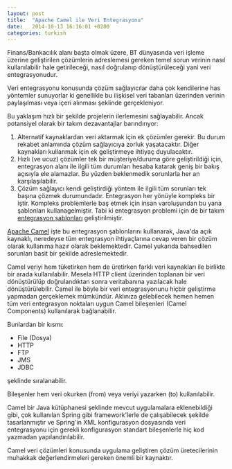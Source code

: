 ```yaml
---
layout: post
title:  "Apache Camel ile Veri Entegrasyonu"
date:   2014-10-13 16:16:01 +0200
categories: turkish
---
```

Finans/Bankacılık alanı başta olmak üzere, BT dünyasında veri işleme üzerine geliştirilen çözümlerin adreslemesi gereken temel sorun verinin nasıl kullanılabilir hale getirileceği, nasıl doğrulanıp dönüştürüleceği yani veri entegrasyonudur.

Veri entegrasyonu konusunda çözüm sağlayıcılar daha çok kendilerine has yöntemler sunuyorlar ki genellikle bu ilişkisel veri tabanları üzerinden verinin paylaşılması veya içeri alınması şeklinde gerçekleniyor.

Bu yaklaşım hızlı bir şekilde projelerin ilerlemesini sağlayabilir. Ancak potansiyel olarak bir takım dezavantajlar barındırıyor:

1. Alternatif kaynaklardan veri aktarmak için ek çözümler gerekir. Bu durum rekabet anlamında çözüm sağlayıcıya zorluk yaşatacaktır. Diğer kaynakları kullanmak için ek geliştirmeye ihtiyaç duyulacaktır.
2. Hızlı (ve ucuz) çözümler tek bir müşteriye/duruma göre geliştirildiği için, entegrasyon alanı ile ilgili tüm durumları hesaba katarak geniş bir bakış açısıyla ele alamazlar. Bu yüzden beklenmedik sorunlarla her an karşılaşılabilir.
3. Çözüm sağlayıcı kendi geliştirdiği yöntem ile ilgili tüm sorunları tek başına çözmek durumundadır.
Entegrasyon her yönüyle kompleks bir iştir. Kompleks problemlerle baş etmek için insan varoluşundan bu yana şablonları kullanagelmiştir. Tabi ki entegrasyon problemi için de bir takım [entegrasyon şablonları](http://www.eaipatterns.com/) geliştirilmiştir.

[Apache Camel](http://camel.apache.org) işte bu entegrasyon şablonlarını kullanarak, Java'da açık kaynaklı, neredeyse tüm entegrasyon ihtiyaçlarına cevap veren bir çözüm olarak kullanıma hazır olarak beklemektedir. Camel yukarıda bahsedilen sorunları basit bir şekilde adreslemektedir.

Camel veriyi hem tüketirken hem de üretirken farklı veri kaynakları ile birlikte bir arada kullanılabilir. Mesela HTTP client üzerinden toplanan bir veri dönüştürülüp doğrulandıktan sonra veritabanına yazılacak hale dönüştürülebilir. Camel ile böyle bir veri entegrasyonunu hiçbir geliştirme yapmadan gerçeklemek mümkündür. Aklınıza gelebilecek hemen hemen tüm veri entegrasyon noktaları uygun Camel bileşenleri (Camel Components) kullanılarak bağlanabilir.

Bunlardan bir kısmı:

* File (Dosya)
* HTTP
* FTP
* JMS
* JDBC

şeklinde sıralanabilir.

Bileşenler hem veri okurken (from) veya veriyi yazarken (to) kullanılabilir.

Camel bir Java kütüphanesi şeklinde mevcut uygulamalara eklenebildiği gibi, çok kullanılan Spring gibi framework'lerle de çalışabilecek şekilde tasarlanmıştır ve Spring'in XML konfigurasyon dosyasında veri entegrasyonu için gerekli konfigurasyon standart bileşenlerle hiç kod yazmadan yapılandırılabilir.

Camel veri çözümleri konusunda uygulama geliştiren çözüm üretecilerinin muhakkak değerlendirmeleri gereken önemli bir kaynaktır.